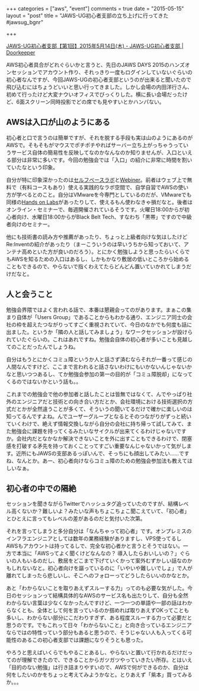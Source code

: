 +++
categories = ["aws", "event"]
comments = true
date = "2015-05-15"
layout = "post"
title = "JAWS-UG初心者支部の立ち上げに行ってきた #jawsug_bgnr"

+++

[JAWS-UG初心者支部【第1回】2015年5月14日(木) - JAWS-UG初心者支部 | Doorkeeper](https://jawsug-beginner.doorkeeper.jp/events/22161)

AWS初心者具合がどれぐらいかと言うと、先日のJAWS DAYS 2015のハンズオンセッションでアカウント作り、それっきり一度もログインしていないぐらいの初心者なんですが、今回JAWS-UGの初心者支部というのが出来ると聞いたので飛び込むにはちょうどいいと思い行ってきました。しかし会場の内田洋行さん、初めて行ったけど大変ナウいオフィスでびっくりした。横に長い会場だったけど、6面スクリーン同時投影でどの席でも見やすいとかハンパない。

## AWSは入口が山のようにある

初心者と口で言うのは簡単ですが、それを脱する手段も実は山のようにあるのがAWSで。そもそもがマウスでポチポチやればサーバー立ち上がっちゃうっていうサービス自体の簡易性を反映してなのかなんなのか知りませんが、入口といえる部分は非常に多いです。今回の勉強会では「入口」の紹介に非常に時間を割いていたなという印象。

自分が特に印象深かったのは[セルフペースラボ](http://aws.amazon.com/jp/training/self-paced-labs/)と[Webiner](http://aws.amazon.com/jp/webinar-flow/)。前者はウェブ上で無料で（有料コースもあり）使える実践的なラボ空間で、自学自習でAWSの使い方が学べるとのこと。自分はVMwareを今専門としているのだが、VMwareでも同様の[Hands on Labs](http://labs.hol.vmware.com/HOL/catalogs/)があったりして、使えるもん使わなきゃ損だなと。後者はオンライン・セミナーで、毎週開催されているそうです。火曜日18:00からが初心者向け、水曜日18:00からがBlack Belt Tech、すなわち「黒帯」ですので中級者向けのセミナー。

他にも技術書の読み方や推薦があったり、ちょっと上級者向けな気はしたけどRe:Inventの紹介があったり（まーこういうのは早いうちから知っておいて、アンテナ高めといた方が良いのだろう）。とにかく勉強しようと思ったらいくらでもAWSを知るための入口はあるし、しかもかなり敷居の低いところから始めることもできるので、やらないで指くわえてたらどんどん置いていかれてしまうだけだなと。

## 人と会うこと

勉強会界隈ではよく言われる話で、本番は懇親会ってのがあります。まぁこの集まり自体が「Users Group」であることからもわかる通り、エンジニア同士の会社の枠を超えたつながりってすごく重視されていて、今日のなかでも何度も話に出ました。というか「隣の人と話してみましょう」なワークセッションが設けられていたぐらいの。これはあれですね。勉強会自体の初心者が多いことも見越してのことだったんでしょうね。

自分はもうとにかくコミュ障というか人と話さず済むならそれが一番って感じの人間なんですけど、ここまで言われると話さないわけにもいかないんじゃないかなと思いつつあるし、てか勉強会参加の第一の目的が「コミュ障脱却」になってくるのではないかという話も。。

これまでの勉強会で他の参加者と話したことは皆無ではなくて、んでやっぱり社外のエンジニアだと技術との向き合い方だとか、会社環境における技術選択の方式だとかが全然違うことが多くて、そういうの聞いてるだけで確かに楽しいのは知ってるんですよね。んでユーザーグループとなるとそのつながりがずっと続いていくわけで、絶えず情報交換しながら自分の会社に持ち帰って試してみて、また勉強会に課題を持ってくるみたいなサイクルが出来てくるわけじゃないですか。会社内だとなかなか解決できないことを外に出すこともできるわけで、閉塞感を打破する矛先を持っておくことってすごい重要なんじゃないかって気がします。近所にもJAWSの支部あるっぽいんで、そっちにも顔出してみたい……ですね、なんとか。あー、初心者向けならコミュ障のための勉強会参加法も教えてほしいなぁ。

## 初心者の中での隔絶

セッションを聞きながらTwitterでハッシュタグ追っていたのですが、結構レベル高くないか？難しいよ？みたいな声もちょこちょこ聞こえていて、「初心者」とひとえに言ってもレベルの差があるのだと気付いた次第。

それを言ってしまうと多分自分は「なんちゃって初心者」です。オンプレミスのインフラエンジニアとしては数年の業務経験がありますし、VPS使ってるしAWSもアカウントは持ってるしで、完全な初心者かと言うとそうではない。一方で本当に「AWSってよく聞くけどなんなの？ 導入したらおいしいの？」ぐらいの人もいるのだし、敷居をどこまで下げていくかって案外むずかしい話なのかもしれないなと。初心者向けを謳っているのに「いやいや難しいでしょ」で人が離れてしまったら悲しいし、そこへのフォローってどうしたらいいのかなとか。

あと「わからないことを取りあえずスルーする力」ってのも必要な気がした。今日のセッションって結構具体的なAWSのサービス名も出たりして、自分も全然わからない言葉は少なくなかったんですけど、一つ一つの単語や一部の話はわからなくとも、全体として何を言っているのか掴めれば取りあえずOKってことも多いし、わからない部分にこだわりすぎず、ある程度スルーする力って必要だと思うのです。でもこれって日々「わからないこと」と向き合っているエンジニアならではの特性っていう部分もあると思うので、そうじゃない人も入ってくる可能性のあるこの初心者支部では課題になりそうとも思った。


やろうと思えばいくらでもやることあるし、やらないと置いて行かれるだけだってのが理解できたので、できることからガツガツやっていきたい所存。とはいえ「目的のない勉強」は行き詰まりやすいので、AWSで何ができるのか、自分は何をしたいのかをちょっと考えてみようかなと。とりあえず「紫本」買ってみるか。。。



